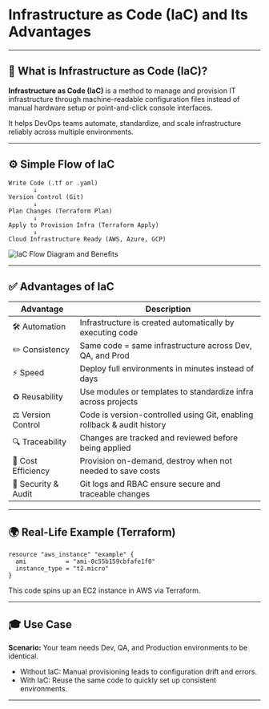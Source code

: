 # Infrastructure as Code (IaC) and Its Advantages

---

## 📘 What is Infrastructure as Code (IaC)?

**Infrastructure as Code (IaC)** is a method to manage and provision IT infrastructure through machine-readable configuration files instead of manual hardware setup or point-and-click console interfaces.

It helps DevOps teams automate, standardize, and scale infrastructure reliably across multiple environments.

---

## ⚙️ Simple Flow of IaC

```text
Write Code (.tf or .yaml)
       ↓
Version Control (Git)
       ↓
Plan Changes (Terraform Plan)
       ↓
Apply to Provision Infra (Terraform Apply)
       ↓
Cloud Infrastructure Ready (AWS, Azure, GCP)
````

![IaC Flow Diagram and Benefits](../Diagrams/iac-flow-diagram.png) <!-- Replace with actual path -->

---

## ✅ Advantages of IaC

| Advantage           | Description                                                             |
| ------------------- | ----------------------------------------------------------------------- |
| 🛠️ Automation      | Infrastructure is created automatically by executing code               |
| ✏️ Consistency      | Same code = same infrastructure across Dev, QA, and Prod                |
| ⚡ Speed             | Deploy full environments in minutes instead of days                     |
| ♻️ Reusability      | Use modules or templates to standardize infra across projects           |
| ⚖️ Version Control  | Code is version-controlled using Git, enabling rollback & audit history |
| 🔍 Traceability     | Changes are tracked and reviewed before being applied                   |
| 💸 Cost Efficiency  | Provision on-demand, destroy when not needed to save costs              |
| 🔐 Security & Audit | Git logs and RBAC ensure secure and traceable changes                   |

---

## 🌍 Real-Life Example (Terraform)

```hcl
resource "aws_instance" "example" {
  ami           = "ami-0c55b159cbfafe1f0"
  instance_type = "t2.micro"
}
```

This code spins up an EC2 instance in AWS via Terraform.

---

## 🎓 Use Case

**Scenario:**
Your team needs Dev, QA, and Production environments to be identical.

* Without IaC: Manual provisioning leads to configuration drift and errors.
* With IaC: Reuse the same code to quickly set up consistent environments.

---


